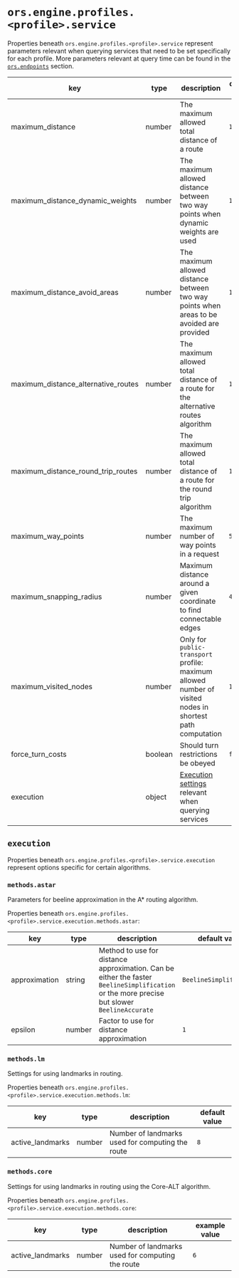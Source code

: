 # `ors.engine.profiles.<profile>.service`

Properties beneath `ors.engine.profiles.<profile>.service` represent parameters relevant when querying services that
need to be set specifically for each profile. More parameters relevant at query time can be found in the [
`ors.endpoints`](/api-reference/endpoints/index.md) section.

| key                                 | type    | description                                                                                               | default value |
|-------------------------------------|---------|-----------------------------------------------------------------------------------------------------------|---------------|
| maximum_distance                    | number  | The maximum allowed total distance of a route                                                             | `100000`      |
| maximum_distance_dynamic_weights    | number  | The maximum allowed distance between two way points when dynamic weights are used                         | `100000`      |
| maximum_distance_avoid_areas        | number  | The maximum allowed distance between two way points when areas to be avoided are provided                 | `100000`      |
| maximum_distance_alternative_routes | number  | The maximum allowed total distance of a route for the alternative routes algorithm                        | `100000`      |
| maximum_distance_round_trip_routes  | number  | The maximum allowed total distance of a route for the round trip algorithm                                | `100000`      |
| maximum_way_points                  | number  | The maximum number of way points in a request                                                             | `50`          |
| maximum_snapping_radius             | number  | Maximum distance around a given coordinate to find connectable edges                                      | `400`         |
| maximum_visited_nodes               | number  | Only for `public-transport` profile: maximum allowed number of visited nodes in shortest path computation | `1000000`     |
| force_turn_costs                    | boolean | Should turn restrictions be obeyed                                                                        | `false`       |
| execution                           | object  | [Execution settings](#execution) relevant when querying services                                          |               |

## `execution`

Properties beneath `ors.engine.profiles.<profile>.service.execution` represent options specific for certain algorithms.

### `methods.astar`

Parameters for beeline approximation in the A* routing algorithm.

Properties beneath `ors.engine.profiles.<profile>.service.execution.methods.astar`:

| key           | type   | description                                                                                                                                 | default value           |
|---------------|--------|---------------------------------------------------------------------------------------------------------------------------------------------|-------------------------| 
| approximation | string | Method to use for distance approximation. Can be either the faster `BeelineSimplification` or the more precise but slower `BeelineAccurate` | `BeelineSimplification` |
| epsilon       | number | Factor to use for distance approximation                                                                                                    | `1`                     |

### `methods.lm`

Settings for using landmarks in routing.

Properties beneath `ors.engine.profiles.<profile>.service.execution.methods.lm`:

| key              | type   | description                                      | default value |
|------------------|--------|--------------------------------------------------|---------------| 
| active_landmarks | number | Number of landmarks used for computing the route | `8`           |

### `methods.core`

Settings for using landmarks in routing using the Core-ALT algorithm.

Properties beneath `ors.engine.profiles.<profile>.service.execution.methods.core`:

| key              | type   | description                                      | example value |
|------------------|--------|--------------------------------------------------|---------------| 
| active_landmarks | number | Number of landmarks used for computing the route | `6`           |
